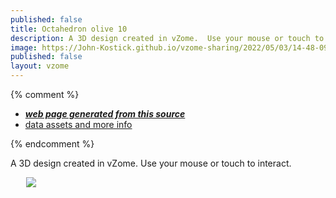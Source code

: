 ```yaml
---
published: false
title: Octahedron olive 10
description: A 3D design created in vZome.  Use your mouse or touch to interact.
image: https://John-Kostick.github.io/vzome-sharing/2022/05/03/14-48-09-Octahedron-olive-10/Octahedron-olive-10.png
published: false
layout: vzome
---
```


{% comment %}
 - [***web page generated from this source***](<https://John-Kostick.github.io/vzome-sharing/2022/05/03/Octahedron-olive-10-14-48-09.html>)
 - [data assets and more info](<https://github.com/John-Kostick/vzome-sharing/tree/main/2022/05/03/14-48-09-Octahedron-olive-10/>)
 
{% endcomment %}

A 3D design created in vZome.  Use your mouse or touch to interact.

<vzome-viewer style="width: 87%; height: 60vh; margin: 5%"
       src="https://John-Kostick.github.io/vzome-sharing/2022/05/03/14-48-09-Octahedron-olive-10/Octahedron-olive-10.vZome" >
  <img src="https://John-Kostick.github.io/vzome-sharing/2022/05/03/14-48-09-Octahedron-olive-10/Octahedron-olive-10.png" />
</vzome-viewer>
